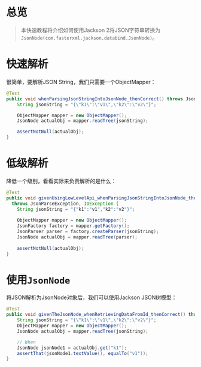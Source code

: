 # 总览
> 本快速教程将介绍如何使用Jackson 2将JSON字符串转换为`JsonNode(com.fasterxml.jackson.databind.JsonNode)`。

# 快速解析

很简单，要解析JSON String，我们只需要一个ObjectMapper：

```java
@Test
public void whenParsingJsonStringIntoJsonNode_thenCorrect() throws JsonParseException, IOException {
    String jsonString = "{\"k1\":\"v1\",\"k2\":\"v2\"}";

    ObjectMapper mapper = new ObjectMapper();
    JsonNode actualObj = mapper.readTree(jsonString);

    assertNotNull(actualObj);
}
```

# 低级解析

降低一个级别，看看实际来负责解析的是什么：

```java
@Test
public void givenUsingLowLevelApi_whenParsingJsonStringIntoJsonNode_thenCorrect() 
  throws JsonParseException, IOException {
    String jsonString = "{"k1":"v1","k2":"v2"}";
 
    ObjectMapper mapper = new ObjectMapper();
    JsonFactory factory = mapper.getFactory();
    JsonParser parser = factory.createParser(jsonString);
    JsonNode actualObj = mapper.readTree(parser);
 
    assertNotNull(actualObj);
}
```

# 使用`JsonNode`

将JSON解析为JsonNode对象后，我们可以使用Jackson JSON树模型：

```java
@Test
public void givenTheJsonNode_whenRetrievingDataFromId_thenCorrect() throws JsonParseException, IOException {
    String jsonString = "{\"k1\":\"v1\",\"k2\":\"v2\"}";
    ObjectMapper mapper = new ObjectMapper();
    JsonNode actualObj = mapper.readTree(jsonString);

    // When
    JsonNode jsonNode1 = actualObj.get("k1");
    assertThat(jsonNode1.textValue(), equalTo("v1"));
}
```